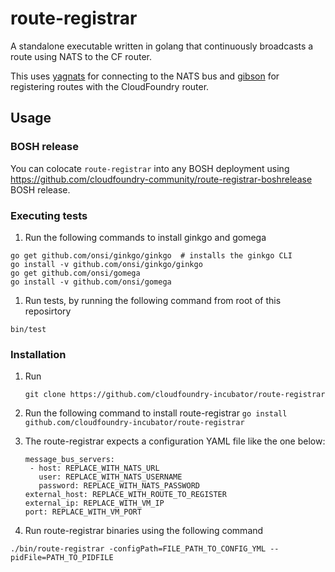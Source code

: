 route-registrar
===============

A standalone executable written in golang that continuously broadcasts a route using NATS to the CF router.

This uses [yagnats](https://github.com/cloudfoundry/yagnats) for connecting to the NATS bus and [gibson](https://github.com/cloudfoundry/gibson) for registering routes with the CloudFoundry router.

## Usage

### BOSH release

You can colocate `route-registrar` into any BOSH deployment using https://github.com/cloudfoundry-community/route-registrar-boshrelease BOSH release.

### Executing tests
1. Run the following commands to install ginkgo and gomega

 ```
 go get github.com/onsi/ginkgo/ginkgo  # installs the ginkgo CLI
 go install -v github.com/onsi/ginkgo/ginkgo
 go get github.com/onsi/gomega
 go install -v github.com/onsi/gomega
 ```

1. Run tests, by running the following command from root of this reposirtory
```
bin/test
```

### Installation
1. Run
	```
	git clone https://github.com/cloudfoundry-incubator/route-registrar
	```
1. Run the following command to install route-registrar
	```go install github.com/cloudfoundry-incubator/route-registrar```

1. The route-registrar expects a configuration YAML file like the one below:

	```
	message_bus_servers:
     - host: REPLACE_WITH_NATS_URL
       user: REPLACE_WITH_NATS_USERNAME
       password: REPLACE_WITH_NATS_PASSWORD
	external_host: REPLACE_WITH_ROUTE_TO_REGISTER
	external_ip: REPLACE_WITH_VM_IP
	port: REPLACE_WITH_VM_PORT
	```

1. Run route-registrar binaries using the following command

```
./bin/route-registrar -configPath=FILE_PATH_TO_CONFIG_YML --pidFile=PATH_TO_PIDFILE

```


